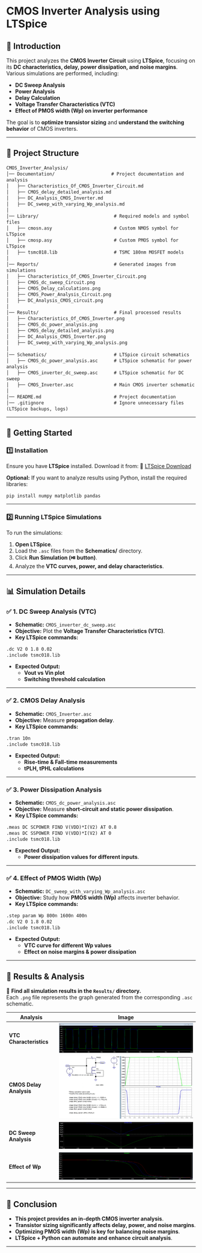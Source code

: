 # CMOS Inverter Analysis using LTSpice

## 📌 Introduction
This project analyzes the **CMOS Inverter Circuit** using **LTSpice**, focusing on its **DC characteristics, delay, power dissipation, and noise margins**. Various simulations are performed, including:
- **DC Sweep Analysis**
- **Power Analysis**
- **Delay Calculation**
- **Voltage Transfer Characteristics (VTC)**
- **Effect of PMOS width (Wp) on inverter performance**

The goal is to **optimize transistor sizing** and **understand the switching behavior** of CMOS inverters.

---

## 📂 Project Structure
```
CMOS_Inverter_Analysis/
│── Documentation/                     # Project documentation and analysis
│   ├── Characteristics_Of_CMOS_Inverter_Circuit.md
│   ├── CMOS_delay_detailed_analysis.md
│   ├── DC_Analysis_CMOS_Inverter.md
│   ├── DC_sweep_with_varying_Wp_analysis.md
│
│── Library/                            # Required models and symbol files
│   ├── cmosn.asy                       # Custom NMOS symbol for LTSpice
│   ├── cmosp.asy                       # Custom PMOS symbol for LTSpice
│   ├── tsmc018.lib                     # TSMC 180nm MOSFET models
│
│── Reports/                            # Generated images from simulations
│   ├── Characteristics_Of_CMOS_Inverter_Circuit.png
│   ├── CMOS_dc_sweep_Circuit.png
│   ├── CMOS_Delay_calculations.png
│   ├── CMOS_Power_Analysis_Circuit.png
│   ├── DC_Analysis_CMOS_circuit.png
│
│── Results/                            # Final processed results
│   ├── Characteristics_Of_CMOS_Inverter.png
│   ├── CMOS_dc_power_analysis.png
│   ├── CMOS_delay_detailed_analysis.png
│   ├── DC_Analysis_CMOS_Inverter.png
│   ├── DC_sweep_with_varying_Wp_analysis.png
│
│── Schematics/                         # LTSpice circuit schematics
│   ├── CMOS_dc_power_analysis.asc      # LTSpice schematic for power analysis
│   ├── CMOS_inverter_dc_sweep.asc      # LTSpice schematic for DC sweep
│   ├── CMOS_Inverter.asc               # Main CMOS inverter schematic
│
│── README.md                           # Project documentation
│── .gitignore                          # Ignore unnecessary files (LTSpice backups, logs)
```

---

## 🚀 Getting Started

### 1️⃣ **Installation**
Ensure you have **LTSpice** installed. Download it from:
🔗 [LTSpice Download](https://www.analog.com/en/design-center/design-tools-and-calculators/ltspice-simulator.html)

**Optional:** If you want to analyze results using Python, install the required libraries:
```bash
pip install numpy matplotlib pandas
```

---

### 2️⃣ **Running LTSpice Simulations**
To run the simulations:
1. **Open LTSpice**.
2. Load the `.asc` files from the **Schematics/** directory.
3. Click **Run Simulation (⏯️ button)**.
4. Analyze the **VTC curves, power, and delay characteristics**.

---

## 📊 Simulation Details

### ✅ **1. DC Sweep Analysis (VTC)**
- **Schematic:** `CMOS_inverter_dc_sweep.asc`
- **Objective:** Plot the **Voltage Transfer Characteristics (VTC)**.
- **Key LTSpice commands:**
```spice
.dc V2 0 1.8 0.02
.include tsmc018.lib
```
- **Expected Output:**
  - **Vout vs Vin plot**
  - **Switching threshold calculation**

---

### ✅ **2. CMOS Delay Analysis**
- **Schematic:** `CMOS_Inverter.asc`
- **Objective:** Measure **propagation delay**.
- **Key LTSpice commands:**
```spice
.tran 10n
.include tsmc018.lib
```
- **Expected Output:**
  - **Rise-time & Fall-time measurements**
  - **tPLH, tPHL calculations**

---

### ✅ **3. Power Dissipation Analysis**
- **Schematic:** `CMOS_dc_power_analysis.asc`
- **Objective:** Measure **short-circuit and static power dissipation**.
- **Key LTSpice commands:**
```spice
.meas DC SCPOWER FIND V(VDD)*I(V2) AT 0.8
.meas DC SSPOWER FIND V(VDD)*I(V2) AT 0
.include tsmc018.lib
```
- **Expected Output:**
  - **Power dissipation values for different inputs**.

---

### ✅ **4. Effect of PMOS Width (Wp)**
- **Schematic:** `DC_sweep_with_varying_Wp_analysis.asc`
- **Objective:** Study how **PMOS width (Wp)** affects inverter behavior.
- **Key LTSpice commands:**
```spice
.step param Wp 800n 1600n 400n
.dc V2 0 1.8 0.02
.include tsmc018.lib
```
- **Expected Output:**
  - **VTC curve for different Wp values**
  - **Effect on noise margins & power dissipation**

---

## 📜 Results & Analysis
📁 **Find all simulation results in the `Results/` directory.**  
Each `.png` file represents the graph generated from the corresponding `.asc` schematic.

| Analysis | Image |
|----------|-----------------------------|
| **VTC Characteristics** | ![Characteristics_Of_CMOS_Inverter](Results/Characteristics_Of_CMOS_Inverter.png) |
| **CMOS Delay Analysis** | ![CMOS_delay_detailed_analysis](Results/CMOS_delay_detailed_analysis.png) |
| **DC Sweep Analysis** | ![DC_Analysis_CMOS_Inverter](Results/DC_Analysis_CMOS_Inverter.png) |
| **Effect of Wp** | ![DC_sweep_with_varying_Wp_analysis](Results/DC_sweep_with_varying_Wp_analysis.png) |

---

## 🎯 Conclusion
- **This project provides an in-depth CMOS inverter analysis**.
- **Transistor sizing significantly affects delay, power, and noise margins**.
- **Optimizing PMOS width (Wp) is key for balancing noise margins**.
- **LTSpice + Python can automate and enhance circuit analysis**.

---